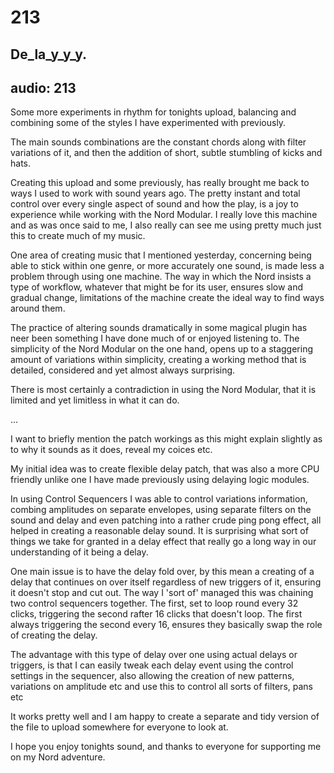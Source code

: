 # 213
## De_la_y_y_y.
audio: 213
---

Some more experiments in rhythm for tonights upload, balancing and combining some of the styles I have experimented with previously. 

The main sounds combinations are the constant chords along with filter variations of it, and then the addition of short, subtle stumbling of kicks and hats.

Creating this upload and some previously, has really brought me back to ways I used to work with sound years ago. The pretty instant and total control over every single aspect of sound and how the play, is a joy to experience while working with the Nord Modular. I really love this machine and as was once said to me, I also really can see me using pretty much just this to create much of my music.

One area of creating music that I mentioned yesterday, concerning being able to stick within one genre, or more accurately one sound, is made less a problem through using one machine. The way in which the Nord insists a type of workflow, whatever that might be for its user, ensures slow and gradual change, limitations of the machine create the ideal way to find ways around them.

The practice of altering sounds dramatically in some magical plugin has neer been something I have done much of or enjoyed listening to. The simplicity of the Nord Modular on  the one hand, opens up to a staggering amount of variations within simplicity, creating a working method that is detailed, considered and yet almost always surprising.

There is most certainly a contradiction in using the Nord Modular, that it is limited and yet limitless in what it can do.

…

I want to briefly mention the patch workings as this might explain slightly as to why it sounds as it does, reveal my coices etc. 

My initial idea was to create flexible delay patch, that was also a more CPU friendly unlike one I have made previously using delaying logic modules. 

In using Control Sequencers I was able to control variations information, combing amplitudes on separate envelopes, using separate filters on the sound and delay and even patching into a rather crude ping pong effect, all helped in creating a reasonable delay sound. It is surprising what sort of things we take for granted in a delay effect that really go a long way in our understanding of it being a delay.

One main issue is to have the delay fold over, by this mean a creating of a delay that continues on over itself regardless of new triggers of it, ensuring it doesn't stop and cut out. The way I 'sort of' managed this was chaining two control sequencers together. The first, set to loop round every 32 clicks, triggering the second rafter 16 clicks that doesn't loop. The first always triggering the second every 16, ensures they basically swap the role of creating the delay.

The advantage with this type of delay over one using actual delays or triggers, is that I can easily tweak each delay event using the control settings in the sequencer, also allowing the creation of new patterns, variations on amplitude etc and use this to control all sorts of filters, pans etc

It works pretty well and I am happy to create a separate and tidy version of the file to upload somewhere for everyone to look at.

I hope you enjoy tonights sound, and thanks to everyone for supporting me on my Nord adventure.